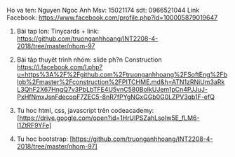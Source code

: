 Ho va ten: Nguyen Ngoc Anh
Msv: 15021174
sdt: 0966521044
Link Facebook: https://www.facebook.com/profile.php?id=100005879019647

1. Bài tap lon: Tinycards + link: https://github.com/truonganhhoang/INT2208-4-2018/tree/master/nhom-97

2. Bài tâp thuyêt trình nhóm: slide ph?n Construction https://l.facebook.com/l.php?u=https%3A%2F%2Fgithub.com%2Ftruonganhhoang%2FSoftEng%2Fblob%2Fmaster%2Fconstruction%2FPITCHME.md&h=ATN1zRNiUm3aRkL3QhF2X67HngQ7v3PbLbTFE4U5vnC580BoIkUJem1pCn4PJJuJ-PxHfNmxJsnFdecopF7ZEC5-8nR7fPYgNGxGGb0G0LZPV3qb1F-efQ

3. Tu hoc html, css, javascript trên codeacademy: [https://drive.google.com/open?id=1HrUIPSZahLsoIw5E_fLM6-l1ZtRF9YFe]

4. Tu hoc bootstrap: [https://github.com/truonganhhoang/INT2208-4-2018/tree/master/nhom-97]
